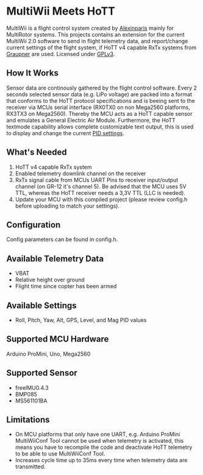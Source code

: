 MultiWii Meets HoTT
==============
MultiWii is a flight control system created by [Alexinparis] mainly for MultiRotor systems.
This projects contains an extension for the current MultiWii 2.0 software to send in flight telemetry data, 
and report/change current settings of the flight system, if HoTT v4 capable RxTx systems from [Graupner] are used.
Licensed under [GPLv3].

How It Works
------------
Sensor data are continously gathered by the flight control software. Every 2 seconds selected sensor data (e.g. LiPo voltage) are packed into a format
that conforms to the HoTT protocol specifications and is beeing sent to the receiver via MCUs serial interface (RX0TX0 on non Mega2560 platforms, RX3TX3 on Mega2560).
Thereby the MCU acts as a HoTT capable sensor and emulates a General Electric Air Module. 
Furthermore, the HoTT textmode capability allows complete customizable text output, this is used to display and change the current [PID settings]. 

What's Needed
------------
1. HoTT v4 capable RxTx system
2. Enabled telemetry downlink channel on the receiver
3. RxTx signal cable from MCUs UART Pins to receiver input/output channel (on GR-12 it's channel 5). Be advised that the MCU
uses 5V TTL, whereas the HoTT receiver needs a 3,3V TTL (LLC is needed).
4. Update your MCU with this compiled project (please review config.h before uploading to match your settings).

Configuration
-------------
Config parameters can be found in config.h.

Available Telemetry Data
--------------
* VBAT
* Relative height over ground
* Flight time since copter has been armed

Available Settings 
--------------
* Roll, Pitch, Yaw, Alt, GPS, Level, and Mag PID values 

Supported MCU Hardware
----------------------
Arduino ProMini, Uno, Mega2560

Supported Sensor
----------------
* freeIMU0.4.3
* BMP085
* MS561101BA

Limitations
-----------
* On MCU platforms that only have one UART, e.g. Arduino ProMini MultiWiiConf Tool cannot be used when telemetry is activated, 
this means you have to recompile the code and deactivate HoTT telemetry to be able to use MultiWiiConf Tool. 
* Increases cycle time up to 35ms every time when telemetry data are transmitted. 

[GPLv3]: https://github.com/obayer/MultiWii-HoTT/blob/master/LICENSE.txt
[Alexinparis]: http://www.multiwii.com/
[Graupner]: http://www.graupner.de/
[PID settings]: http://www.youtube.com/watch?v=rItCvYUPo_o
